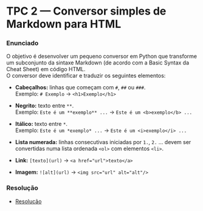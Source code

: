 # TPC 2 — Conversor simples de Markdown para HTML

### Enunciado

O objetivo é desenvolver um pequeno conversor em Python que transforme um subconjunto da sintaxe Markdown (de acordo com a Basic Syntax da Cheat Sheet) em código HTML.  
O conversor deve identificar e traduzir os seguintes elementos:

- **Cabeçalhos:** linhas que começam com `#`, `##` ou `###`.  
  Exemplo: `# Exemplo` → `<h1>Exemplo</h1>`

- **Negrito:** texto entre `**`.  
  Exemplo: `Este é um **exemplo** ...` → `Este é um <b>exemplo</b> ...`

- **Itálico:** texto entre `*`.  
  Exemplo: `Este é um *exemplo* ...` → `Este é um <i>exemplo</i> ...`

- **Lista numerada:** linhas consecutivas iniciadas por `1.`, `2.` ... devem ser convertidas numa lista ordenada `<ol>` com elementos `<li>`.

- **Link:** `[texto](url)` → `<a href="url">texto</a>`

- **Imagem:** `![alt](url)` → `<img src="url" alt="alt"/>`

### Resolução

- [Resolução](tpc2.ipynb)


